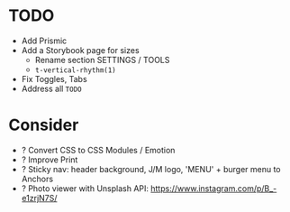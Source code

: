 # TODO

- Add Prismic
- Add a Storybook page for sizes
  - Rename section SETTINGS / TOOLS
  - `t-vertical-rhythm(1)`
- Fix Toggles, Tabs
- Address all `TODO`

# Consider

- ? Convert CSS to CSS Modules / Emotion
- ? Improve Print
- ? Sticky nav: header background, J/M logo, 'MENU' + burger menu to Anchors
- ? Photo viewer with Unsplash API: https://www.instagram.com/p/B_-e1zrjN7S/

